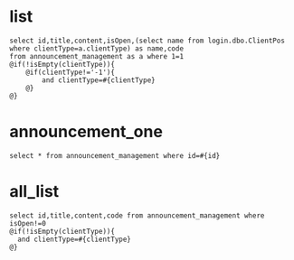 list
===
    select id,title,content,isOpen,(select name from login.dbo.ClientPos where clientType=a.clientType) as name,code
    from announcement_management as a where 1=1
    @if(!isEmpty(clientType)){
        @if(clientType!='-1'){
            and clientType=#{clientType}
        @}
	@}
announcement_one
===
    select * from announcement_management where id=#{id}
all_list
===
    select id,title,content,code from announcement_management where isOpen!=0
    @if(!isEmpty(clientType)){
	  and clientType=#{clientType}
	@}